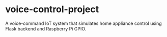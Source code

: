 # voice-control-project
A voice-command IoT system that simulates home appliance control using Flask backend and Raspberry Pi GPIO.
